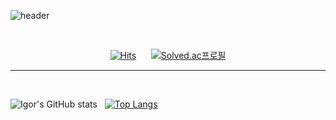<!--
**132262B/132262b** is a ✨ _special_ ✨ repository because its `README.md` (this file) appears on your GitHub profile.

Here are some ideas to get you started:

- 🔭 I’m currently working on ...
- 🌱 I’m currently learning ...
- 👯 I’m looking to collaborate on ...
- 🤔 I’m looking for help with ...
- 💬 Ask me about ...
- 📫 How to reach me: ...
- 😄 Pronouns: ...
- ⚡ Fun fact: ...
-->


![header](https://capsule-render.vercel.app/api?type=waving&color=gradient&height=300&section=header&text=Hi!&nbsp;😊&fontSize=50)



<br>
<div align="center">

[![Hits](https://hits.seeyoufarm.com/api/count/incr/badge.svg?url=https%3A%2F%2Fgithub.com%2F132262b%2Fhit-counter&count_bg=%2379C83D&title_bg=%23555555&icon=angellist.svg&icon_color=%23E7E7E7&title=hits&edge_flat=false)](https://hits.seeyoufarm.com)
&nbsp;&nbsp;&nbsp;&nbsp;
[![Solved.ac프로필](http://mazassumnida.wtf/api/mini/generate_badge?boj=132262b)](https://solved.ac/132262b)

</div>

----

<br>

![Igor's GitHub stats](https://github-readme-stats.vercel.app/api?username=132262b&show_icons=true&theme=radical)
&nbsp;
[![Top Langs](https://github-readme-stats.vercel.app/api/top-langs/?username=132262b&layout=compact)](https://github.com/132262b/)

